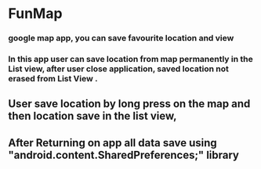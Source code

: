 # FunMap
### google map app, you can save favourite location and view
### In this app user can save location from map permanently in the List view, after user close application, saved location not erased from List View .

## User save location by long press on the map and then location save in the list view,
## After Returning on app all data save using "android.content.SharedPreferences;" library

